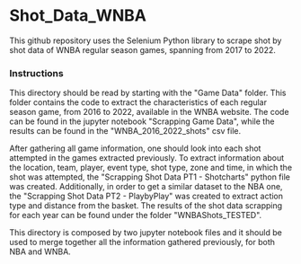 # Shot_Data_WNBA
This github repository uses the Selenium Python library to scrape shot by shot data of WNBA regular season games, spanning from 2017 to 2022.

### Instructions
This directory should be read by starting with the "Game Data" folder. This folder contains the code to extract the characteristics of each regular season game, from 2016 to 2022, available in the WNBA website. The code can be found in the jupyter notebook "Scrapping Game Data", while the results can be found in the "WNBA_2016_2022_shots" csv file.

After gathering all game information, one should look into each shot attempted in the games extracted previously. To extract information about the location, team, player, event type, shot type, zone and time, in which the shot was attempted, the "Scrapping Shot Data PT1 - Shotcharts" python file was created. Additionally, in order to get a similar dataset to the NBA one, the "Scrapping Shot Data PT2 - PlaybyPlay" was created to extract action type and distance from the basket. The results of the shot data scrapping for each year can be found under the folder "WNBAShots_TESTED".

This directory is composed by two jupyter notebook files and it should be used to merge together all the information gathered previously, for both NBA and WNBA.
